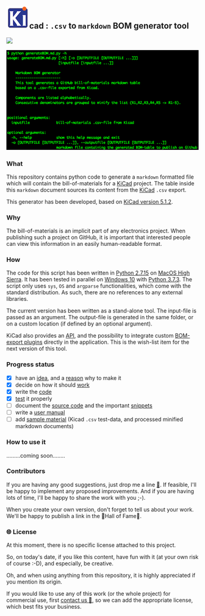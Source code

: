 ## ![](images/kicad-logo_transparent-xs.png)cad : `.csv` to `markdown` BOM generator tool

![](https://img.shields.io/badge/project%20status-under%20construction-lightgrey.svg)

![](images/console-help.png)

### What

This repository contains python code to generate a `markdown` formatted file which will contain the bill-of-materials for a [KiCad](http://kicad-pcb.org) project. The table inside this `markdown` document sources its content from the [KiCad](http://kicad-pcb.org) `.csv` export.

This generator has been developed, based on [KiCad version 5.1.2](http://kicad-pcb.org/blog/2019/04/KiCad-5.1.2-Release/).

### Why

The bill-of-materials is an implicit part of any electronics project. When publishing such a project on GitHub, it is important that interested people can view this information in an easily human-readable format.

### How

The code for this script has been written in [Python 2.7.15](https://www.python.org/downloads/release/python-2715/) on [MacOS High Sierra](https://en.wikipedia.org/wiki/MacOS_High_Sierra). It has been tested in parallel on [Windows 10](https://www.microsoft.com/en-us/windows) with [Python 3.7.3](https://www.python.org/downloads/release/python-373/). The script only uses `sys`, `OS` and `argparse` functionalities, which come with the standard distribution. As such, there are no references to any external libraries.

The current version has been written as a stand-alone tool. The input-file is passed as an argument. The output-file is generated in the same folder, or on a custom location (if defined by an optional argument).

KiCad also provides an [API](http://docs.kicad-pcb.org/doxygen/classBOM__PLUGIN.html), and the possibility to integrate custom [BOM-export plugins](http://docs.kicad-pcb.org/5.1.2/en/eeschema/eeschema.html#command-line-format-example-for-python-scripts) directly in the application. This is the wish-list item for the next version of this tool.

### Progress status

 - [x] have an [idea](#what), and a [reason](#why) why to make it
 - [x] decide on how it should [work](#how)
 - [x] write the [code](source/)  
 - [x] [test](#how) it properly
 - [ ] document the [source code](source/) and the important [snippets](#snippets)
 - [ ] write a [user manual](#how_to_use_it)
 - [ ] add [sample material](examples/) (Kicad `.csv` test-data, and processed minified markdown documents)

### How to use it

.........coming soon........

### Contributors

If you are having any good suggestions, just drop me a line [:email:](http://nostradomus.ddns.net/contactform.html).
If feasible, I'll be happy to implement any proposed improvements.
And if you are having lots of time, I'll be happy to share the work with you ;-).

When you create your own version, don't forget to tell us about your work. We'll be happy to publish a link in the :confetti_ball:Hall of Fame:confetti_ball:.

### :globe_with_meridians: License

At this moment, there is no specific license attached to this project.

So, on today's date, if you like this content, have fun with it (at your own risk of course :-D), and especially, be creative.

Oh, and when using anything from this repository, it is highly appreciated if you mention its origin.

If you would like to use any of this work (or the whole project) for commercial use, first [contact us :email:](http://nostradomus.ddns.net/contactform.html), so we can add the appropriate license, which best fits your business.
